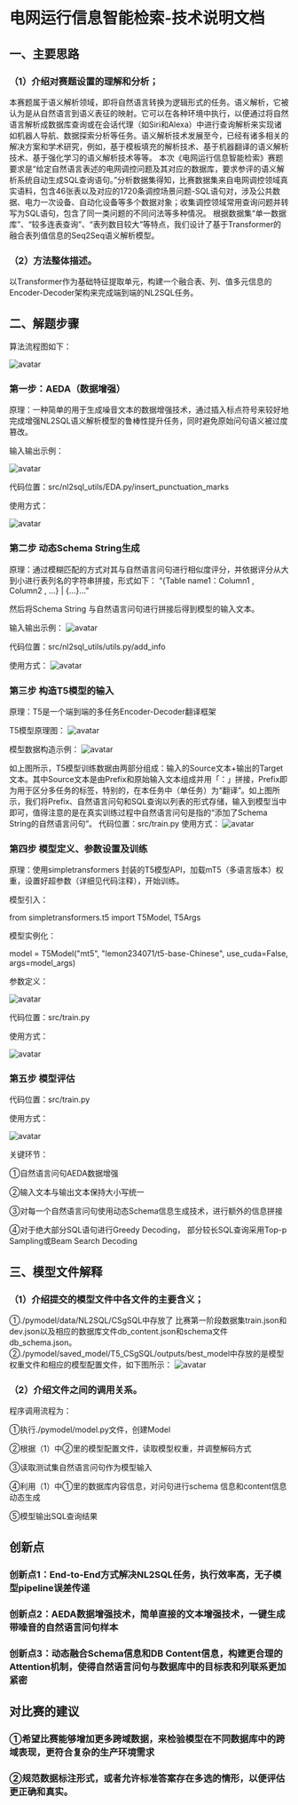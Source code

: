# 电网运行信息智能检索‐技术说明文档

## 一、主要思路
### （1）介绍对赛题设置的理解和分析；
本赛题属于语义解析领域，即将自然语言转换为逻辑形式的任务。语义解析，它被认为是从自然语言到语义表征的映射。它可以在各种环境中执行，以便通过将自然语言解析成数据库查询或在会话代理（如Siri和Alexa）中进行查询解析来实现诸如机器人导航、数据探索分析等任务。语义解析技术发展至今，已经有诸多相关的解决方案和学术研究，例如，基于模板填充的解析技术、基于机器翻译的语义解析技术、基于强化学习的语义解析技术等等。
本次《电网运行信息智能检索》赛题要求是“给定自然语言表述的电网调控问题及其对应的数据库，要求参评的语义解析系统自动生成SQL查询语句。”分析数据集得知，比赛数据集来自电网调控领域真实语料，包含46张表以及对应的1720条调控场景问题-SQL语句对，涉及公共数据、电力一次设备、自动化设备等多个数据对象；收集调控领域常用查询问题并转写为SQL语句，包含了同一类问题的不同问法等多种情况。
根据数据集“单一数据库”、“较多连表查询”、“表列数目较大”等特点，我们设计了基于Transformer的融合表列值信息的Seq2Seq语义解析模型。
### （2）方法整体描述。
以Transformer作为基础特征提取单元，构建一个融合表、列、值多元信息的Encoder-Decoder架构来完成端到端的NL2SQL任务。
## 二、解题步骤
算法流程图如下：

![avatar](./pics/图片1.png)

### 第一步：AEDA（数据增强）
原理：一种简单的用于生成噪音文本的数据增强技术，通过插入标点符号来较好地完成增强NL2SQL语义解析模型的鲁棒性提升任务，同时避免原始问句语义被过度篡改。

输入输出示例：

![avatar](./pics/图片2.png)

 代码位置：src/nl2sql_utils/EDA.py/insert_punctuation_marks
 
 使用方式：
 
 ![avatar](./pics/图片3.png)

### 第二步 动态Schema String生成

原理：通过模糊匹配的方式对其与自然语言问句进行相似度评分，并依据评分从大到小进行表列名的字符串拼接，形式如下：
“{Table name1：Column1 , Column2 , ...} | {...}...”

然后将Schema String 与自然语言问句进行拼接后得到模型的输入文本。

输入输出示例：
 ![avatar](./pics/图片4.png)
 
代码位置：src/nl2sql_utils/utils.py/add_info

使用方式：
 ![avatar](./pics/图片5.png)
 
### 第三步 构造T5模型的输入

原理：T5是一个端到端的多任务Encoder-Decoder翻译框架

T5模型原理图：
![avatar](./pics/图片6.png)

模型数据构造示例：
![avatar](./pics/图片7.png)

如上图所示，T5模型训练数据由两部分组成：输入的Source文本+输出的Target文本。其中Source文本是由Prefix和原始输入文本组成并用「：」拼接，Prefix即为用于区分多任务的标签，特别的，在本任务中（单任务）为“翻译”。如上图所示，我们将Prefix、自然语言问句和SQL查询以列表的形式存储，输入到模型当中即可，值得注意的是在真实训练过程中自然语言问句是指的“添加了Schema String的自然语言问句”。
代码位置：src/train.py
使用方式：
 ![avatar](./pics/图片8.png)
 
### 第四步 模型定义、参数设置及训练

原理：使用simpletransformers 封装的T5模型API，加载mT5（多语言版本）权重，设置好超参数（详细见代码注释），开始训练。

模型引入：

from simpletransformers.t5 import T5Model, T5Args

模型实例化：

model = T5Model("mt5", "lemon234071/t5-base-Chinese", use_cuda=False, args=model_args)

参数定义：

![avatar](./pics/图片9.png)

代码位置：src/train.py

使用方式：

![avatar](./pics/图片10.png)

### 第五步 模型评估

代码位置：src/train.py

使用方式：

![avatar](./pics/图片11.png)



关键环节：

①自然语言问句AEDA数据增强

②输入文本与输出文本保持大小写统一

③对每一个自然语言问句使用动态Schema信息生成技术，进行额外的信息拼接

④对于绝大部分SQL语句进行Greedy Decoding， 部分较长SQL查询采用Top-p Sampling或Beam Search Decoding
## 三、模型文件解释
### （1）介绍提交的模型文件中各文件的主要含义；
①./pymodel/data/NL2SQL/CSgSQL中存放了 比赛第一阶段数据集train.json和dev.json以及相应的数据库文件db_content.json和schema文件db_schema.json。
②./pymodel/saved_model/T5_CSgSQL/outputs/best_model中存放的是模型权重文件和相应的模型配置文件，如下图所示：
![avatar](./pics/图片12.png)

### （2）介绍文件之间的调用关系。
程序调用流程为：

①执行./pymodel/model.py文件，创建Model

②根据（1）中②里的模型配置文件，读取模型权重，并调整解码方式

③读取测试集自然语言问句作为模型输入

④利用（1）中①里的数据库内容信息，对问句进行schema 信息和content信息动态生成

⑤模型输出SQL查询结果
## 创新点
### 创新点1：End-to-End方式解决NL2SQL任务，执行效率高，无子模型pipeline误差传递
### 创新点2：AEDA数据增强技术，简单直接的文本增强技术，一键生成带噪音的自然语言问句样本
### 创新点3：动态融合Schema信息和DB Content信息，构建更合理的Attention机制，使得自然语言问句与数据库中的目标表和列联系更加紧密

## 对比赛的建议
### ①希望比赛能够增加更多跨域数据，来检验模型在不同数据库中的跨域表现，更符合复杂的生产环境需求
### ②规范数据标注形式，或者允许标准答案存在多选的情形，以便评估更正确和真实。

